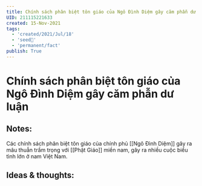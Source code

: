 ```yaml
---
title: Chính sách phân biệt tôn giáo của Ngô Đình Diệm gây căm phẫn dư luận
UID: 211115221633
created: 15-Nov-2021
tags:
  - 'created/2021/Jul/18'
  - 'seed🥜'
  - 'permanent/fact'
publish: True
---
```

# Chính sách phân biệt tôn giáo của Ngô Đình Diệm gây căm phẫn dư luận

## Notes:
Các chính sách phân biệt tôn giáo của chính phủ [[Ngô Đình Diệm]] gây ra mâu thuẫn trầm trọng với [[Phật Giáo]] miền nam, gây ra nhiều cuộc biểu tình lớn ở nam Việt Nam.

## Ideas & thoughts:
